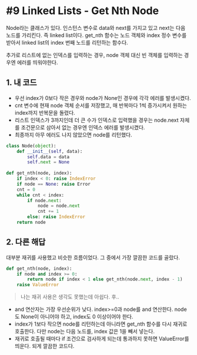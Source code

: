 # #9 Linked Lists - Get Nth Node
Node라는 클래스가 있다. 인스턴스 변수로 data와 next를 가지고 있고 next는 다음 노드를 가리킨다. 즉 linked list이다. get_nth 함수는 노드 객체와 index 정수 변수를 받아서 linked list의 index 번째 노드를 리턴하는 함수다.

추가로 리스트에 없는 인덱스를 입력하는 경우, node 객체 대신 빈 객체를 입력하는 경우엔 에러를 띄워야한다.

## 1. 내 코드

- 우선 index가 0보다 작은 경우와 node가 None인 경우에 각각 에러를 발생시켰다.
- cnt 변수에 현재 node 객체 순서를 저장했고, 매 반복마다 1씩 증가시켜서 원하는 index까지 반복문을 돌렸다.
- 리스트 인덱스가 3까지인데 더 큰 수가 인덱스로 입력했을 경우는 node.next 자체를 조건문으로 삼아서 없는 경우엔 인덱스 에러를 발생시켰다.
- 최종까지 아무 에러도 나지 않았으면 node를 리턴했다.

```python
class Node(object):
    def __init__(self, data):
        self.data = data
        self.next = None
    
def get_nth(node, index):
    if index < 0: raise IndexError
    if node == None: raise Error
    cnt = 0
    while cnt < index:
        if node.next:
            node = node.next
            cnt += 1
        else: raise IndexError
    return node
```

## 2. 다른 해답
대부분 재귀를 사용했고 비슷한 흐름이었다. 그 중에서 가장 깔끔한 코드를 골랐다.

```python
def get_nth(node, index):
    if node and index >= 0:
        return node if index < 1 else get_nth(node.next, index - 1)
    raise ValueError
```
> 나는 재귀 사용은 생각도 못했는데 아쉽다. 후..

- and 연산자는 가장 우선순위가 낮다. index>=0과 node를 and 연산한다. node도 None이 아니어야 하고, index도 0 이상이어야 한다.
- index가 1보다 작으면 node를 리턴하는데 아니라면 get_nth 함수를 다시 재귀로 호출한다. 다만 node는 다음 노드를, index 값은 1을 빼서 넣는다.
- 재귀로 호출될 때마다 if 조건으로 검사하게 되는데 통과하지 못하면 ValueError를 띄운다. 되게 깔끔한 코드다.

